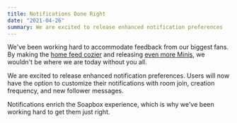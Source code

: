 ```yaml
---
title: Notifications Done Right
date: "2021-04-26"
summary: We are excited to release enhanced notification preferences
---
```


We've been working hard to accommodate feedback from our biggest fans. By making the [home feed cozier](/blog/home-sweet-home) and releasing [even more Minis](/blog/draw-with-friends), we wouldn't be where we are today without you all.

We are excited to release enhanced notification preferences. Users will now have the option to customize their notifications with room join, creation frequency, and new follower messages.

Notifications enrich the Soapbox experience, which is why we've been working hard to get them just right.

